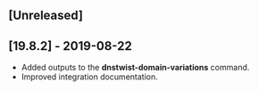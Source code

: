 ## [Unreleased]

## [19.8.2] - 2019-08-22
- Added outputs to the **dnstwist-domain-variations** command. 
- Improved integration documentation.